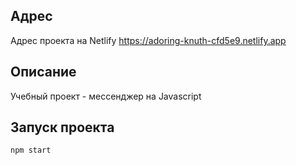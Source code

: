 ## Адрес

Адрес проекта на Netlify  https://adoring-knuth-cfd5e9.netlify.app

## Описание

Учебный проект - мессенджер на Javascript

## Запуск проекта

`npm start`